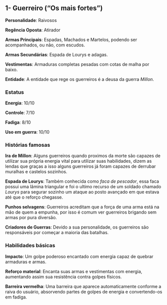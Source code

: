 ## 1- Guerreiro (“Os mais fortes”)

**Personalidade**: Raivosos

**Regência Oposta**: Atirador

**Armas Principais**: Espadas, Machados e Martelos, podendo ser acompanhados, ou não, com escudos.

**Armas Secundárias**: Espada de Lourys e adagas.

**Vestimentas**: Armaduras completas pesadas com cotas de malha por baixo.

**Entidade**: A entidade que rege os guerreiros é a deusa da guerra *Millon*.

### Estatus

**Energia**: 10/10

**Controle**: 7/10

**Fadiga**: 8/10

**Uso em guerra**: 10/10

### Histórias famosas

**Ira de Millon**: Alguns guerreiros quando proximos da morte são capazes de utilizar sua própria energia vital para utilizar suas habilidades, dizem as lendas que graças a isso alguns guerreiros já foram capazes de derrubar muralhas e castelos sozinhos.

**Espada de Lourys**: Também conhecida como *faca de pescador*, essa faca possui uma lâmina triangular e foi o ultimo recurso de um soldado chamado *Lourys* para segurar sozinho um ataque ao posto avançado em que estava até que o reforço chegasse.   

**Punhos selvagens**: Guerreiros acreditam que a força de uma arma está na mão de quem a empunha, por isso é comum ver guerreiros brigando sem armas por pura diversão.

**Criadores de Guerras**: Devido a sua personalidade, os guerreiros são responsáveis por começar a maioria das batalhas.

### Habilidades básicas
    
**Impacto**: Um golpe poderoso encantado com energia capaz de quebrar armaduras e armas.

**Reforço material**: Encanta suas armas e vestimentas com energia, aumentando assim sua resistência contra golpes físicos.
    
**Barreira vermelha**: Uma barreira que aparece automaticamente conforme a raiva do usuário, absorvendo partes de golpes de energia e convertendo-os em fadiga. 